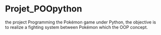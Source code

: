 # Projet_POOpython
the project Programming the Pokémon game under Python, the objective is to realize a fighting system between Pokémon which the OOP concept.
